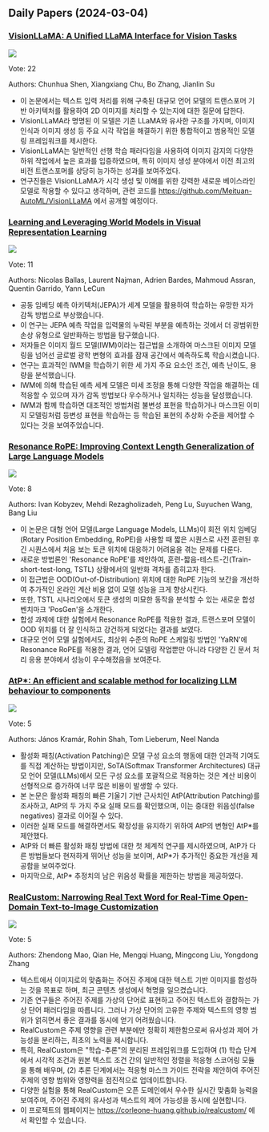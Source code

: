 ## Daily Papers (2024-03-04)

### [VisionLLaMA: A Unified LLaMA Interface for Vision Tasks](https://arxiv.org/abs/2403.00522)

![](https://cdn-uploads.huggingface.co/production/uploads/60f1abe7544c2adfd699860c/2YprH5pyX9dMHxImKGo4X.png)

Vote: 22

Authors: Chunhua Shen, Xiangxiang Chu, Bo Zhang, Jianlin Su

- 이 논문에서는 텍스트 입력 처리를 위해 구축된 대규모 언어 모델의 트랜스포머 기반 아키텍처를 활용하여 2D 이미지를 처리할 수 있는지에 대한 질문에 답한다.
- VisionLLaMA라 명명된 이 모델은 기존 LLaMA와 유사한 구조를 가지며, 이미지 인식과 이미지 생성 등 주요 시각 작업을 해결하기 위한 통합적이고 범용적인 모델링 프레임워크를 제시한다.
- VisionLLaMA는 일반적인 선행 학습 패러다임을 사용하여 이미지 감지의 다양한 하위 작업에서 높은 효과를 입증하였으며, 특히 이미지 생성 분야에서 이전 최고의 비전 트랜스포머를 상당히 능가하는 성과를 보여주었다.
- 연구진들은 VisionLLaMA가 시각 생성 및 이해를 위한 강력한 새로운 베이스라인 모델로 작용할 수 있다고 생각하며, 관련 코드를 https://github.com/Meituan-AutoML/VisionLLaMA 에서 공개할 예정이다.

### [Learning and Leveraging World Models in Visual Representation Learning](https://arxiv.org/abs/2403.00504)

![](https://cdn-uploads.huggingface.co/production/uploads/60f1abe7544c2adfd699860c/oi04h0Mciy2fN1BBdkmxP.png)

Vote: 11

Authors: Nicolas Ballas, Laurent Najman, Adrien Bardes, Mahmoud Assran, Quentin Garrido, Yann LeCun

- 공동 임베딩 예측 아키텍처(JEPA)가 세계 모델을 활용하여 학습하는 유망한 자가 감독 방법으로 부상했습니다.
- 이 연구는 JEPA 예측 작업을 입력물의 누락된 부분을 예측하는 것에서 더 광범위한 손상 유형으로 일반화하는 방법을 탐구했습니다.
- 저자들은 이미지 월드 모델(IWM)이라는 접근법을 소개하여 마스크된 이미지 모델링을 넘어선 글로벌 광학 변형의 효과를 잠재 공간에서 예측하도록 학습시켰습니다.
- 연구는 효과적인 IWM을 학습하기 위한 세 가지 주요 요소인 조건, 예측 난이도, 용량을 분석했습니다.
- IWM에 의해 학습된 예측 세계 모델은 미세 조정을 통해 다양한 작업을 해결하는 데 적응할 수 있으며 자가 감독 방법보다 우수하거나 일치하는 성능을 달성했습니다.
- IWM과 함께 학습하면 대조적인 방법처럼 불변성 표현을 학습하거나 마스크된 이미지 모델링처럼 등변성 표현을 학습하는 등 학습된 표현의 추상화 수준을 제어할 수 있다는 것을 보여주었습니다.

### [Resonance RoPE: Improving Context Length Generalization of Large Language Models](https://arxiv.org/abs/2403.00071)

![](https://cdn-uploads.huggingface.co/production/uploads/60f1abe7544c2adfd699860c/qByPs2NLhzwBzBwIVw9s1.png)

Vote: 8

Authors: Ivan Kobyzev, Mehdi Rezagholizadeh, Peng Lu, Suyuchen Wang, Bang Liu

- 이 논문은 대형 언어 모델(Large Language Models, LLMs)이 회전 위치 임베딩(Rotary Position Embedding, RoPE)을 사용할 때 짧은 시퀀스로 사전 훈련된 후 긴 시퀀스에서 처음 보는 토큰 위치에 대응하기 어려움을 겪는 문제를 다룬다.
- 새로운 방법론인 'Resonance RoPE'를 제안하여, 훈련-짧음-테스트-긴(Train-short-test-long, TSTL) 상황에서의 일반화 격차를 좁히고자 한다.
- 이 접근법은 OOD(Out-of-Distribution) 위치에 대한 RoPE 기능의 보간을 개선하여 추가적인 온라인 계산 비용 없이 모델 성능을 크게 향상시킨다.
- 또한, TSTL 시나리오에서 토큰 생성의 미묘한 동작을 분석할 수 있는 새로운 합성 벤치마크 'PosGen'을 소개한다.
- 합성 과제에 대한 실험에서 Resonance RoPE를 적용한 결과, 트랜스포머 모델이 OOD 위치를 더 잘 인식하고 강건하게 되었다는 결과를 보였다.
- 대규모 언어 모델 실험에서도, 최상위 수준의 RoPE 스케일링 방법인 'YaRN'에 Resonance RoPE를 적용한 결과, 언어 모델링 작업뿐만 아니라 다양한 긴 문서 처리 응용 분야에서 성능이 우수해졌음을 보여준다.

### [AtP*: An efficient and scalable method for localizing LLM behaviour to components](https://arxiv.org/abs/2403.00745)

![](https://cdn-uploads.huggingface.co/production/uploads/60f1abe7544c2adfd699860c/72DOK3oDvM9JCGWnBM9Kh.png)

Vote: 5

Authors: János Kramár, Rohin Shah, Tom Lieberum, Neel Nanda

- 활성화 패칭(Activation Patching)은 모델 구성 요소의 행동에 대한 인과적 기여도를 직접 계산하는 방법이지만, SoTA(Softmax Transformer Architectures) 대규모 언어 모델(LLMs)에서 모든 구성 요소를 포괄적으로 적용하는 것은 계산 비용이 선형적으로 증가하여 너무 많은 비용이 발생할 수 있다.
- 본 논문은 활성화 패칭의 빠른 기울기 기반 근사치인 AtP(Attribution Patching)를 조사하고, AtP의 두 가지 주요 실패 모드를 확인했으며, 이는 중대한 위음성(false negatives) 결과로 이어질 수 있다.
- 이러한 실패 모드를 해결하면서도 확장성을 유지하기 위하여 AtP의 변형인 AtP*를 제안했다.
- AtP와 더 빠른 활성화 패칭 방법에 대한 첫 체계적 연구를 제시하였으며, AtP가 다른 방법들보다 현저하게 뛰어난 성능을 보이며, AtP*가 추가적인 중요한 개선을 제공함을 보여주었다.
- 마지막으로, AtP* 추정치의 남은 위음성 확률을 제한하는 방법을 제공하였다.

### [RealCustom: Narrowing Real Text Word for Real-Time Open-Domain Text-to-Image Customization](https://arxiv.org/abs/2403.00483)

![](https://cdn-uploads.huggingface.co/production/uploads/60f1abe7544c2adfd699860c/DHORoIDmuMy5lBaL67Po9.png)

Vote: 5

Authors: Zhendong Mao, Qian He, Mengqi Huang, Mingcong Liu, Yongdong Zhang

- 텍스트에서 이미지로의 맞춤화는 주어진 주제에 대한 텍스트 기반 이미지를 합성하는 것을 목표로 하며, 최근 콘텐츠 생성에서 혁명을 일으켰습니다.
- 기존 연구들은 주어진 주제를 가상의 단어로 표현하고 주어진 텍스트와 결합하는 가상 단어 패러다임을 따릅니다. 그러나 가상 단어의 고유한 주제와 텍스트의 영향 범위가 얽히면서 좋은 결과를 동시에 얻기 어려웠습니다.
- RealCustom은 주제 영향을 관련 부분에만 정확히 제한함으로써 유사성과 제어 가능성을 분리하는, 최초의 노력을 제시합니다.
- 특히, RealCustom은 "학습-추론"의 분리된 프레임워크를 도입하여 (1) 학습 단계에서 시각적 조건과 원본 텍스트 조건 간의 일반적인 정렬을 적응형 스코어링 모듈을 통해 배우며, (2) 추론 단계에서는 적응형 마스크 가이드 전략을 제안하여 주어진 주제의 영향 범위와 영향력을 점진적으로 업데이트합니다.
- 다양한 실험을 통해 RealCustom은 오픈 도메인에서 우수한 실시간 맞춤화 능력을 보여주며, 주어진 주제의 유사성과 텍스트의 제어 가능성을 동시에 실현합니다.
- 이 프로젝트의 웹페이지는 https://corleone-huang.github.io/realcustom/ 에서 확인할 수 있습니다.

